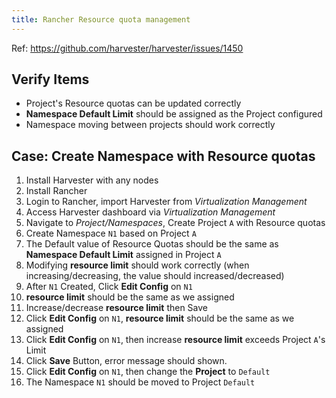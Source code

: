 ```yaml
---
title: Rancher Resource quota management
---
```

Ref: https://github.com/harvester/harvester/issues/1450

## Verify Items
  - Project's Resource quotas can be updated correctly
  - **Namespace Default Limit** should be assigned as the Project configured
  - Namespace moving between projects should work correctly

## Case: Create Namespace with Resource quotas
1. Install Harvester with any nodes
1. Install Rancher
1. Login to Rancher, import Harvester from _Virtualization Management_
1. Access Harvester dashboard via _Virtualization Management_
1. Navigate to _Project/Namespaces_, Create Project `A` with Resource quotas
1. Create Namespace `N1` based on Project `A`
1. The Default value of Resource Quotas should be the same as **Namespace Default Limit** assigned in Project `A`
1. Modifying **resource limit** should work correctly (when increasing/decreasing, the value should increased/decreased)
1. After `N1` Created, Click **Edit Config** on `N1`
1. **resource limit** should be the same as we assigned
1. Increase/decrease **resource limit** then Save
1. Click **Edit Config** on `N1`, **resource limit** should be the same as we assigned
1. Click **Edit Config** on `N1`, then increase **resource limit** exceeds Project `A`'s Limit
1. Click **Save** Button, error message should shown.
1. Click **Edit Config** on `N1`, then change the **Project** to `Default`
1. The Namespace `N1` should be moved to Project `Default`
